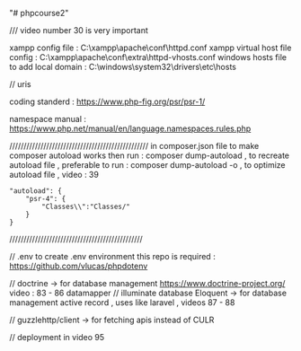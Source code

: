 "# phpcourse2" 

/// video number 30 is very important 

xampp config file : C:\xampp\apache\conf\httpd.conf
xampp virtual host file config : C:\xampp\apache\conf\extra\httpd-vhosts.conf
windows hosts file to add local domain : C:\windows\system32\drivers\etc\hosts




// uris

coding standerd : https://www.php-fig.org/psr/psr-1/

namespace manual : https://www.php.net/manual/en/language.namespaces.rules.php


/////////////////////////////////////////////////
in composer.json file to make composer autoload works then run : composer dump-autoload , to recreate autoload file , preferable to run : composer dump-autoload -o , to optimize autoload file  , video : 39

    "autoload": {
        "psr-4": {
            "Classes\\":"Classes/"
        }
    }
///////////////////////////////////////////////




// .env
to create .env environment this repo is required : https://github.com/vlucas/phpdotenv


// doctrine     -> for database management https://www.doctrine-project.org/   video : 83 - 86 datamapper
// illuminate database Eloquent     -> for database management active record , uses like laravel , videos 87 - 88

// guzzlehttp/client   -> for fetching apis instead of CULR


// deployment in video 95